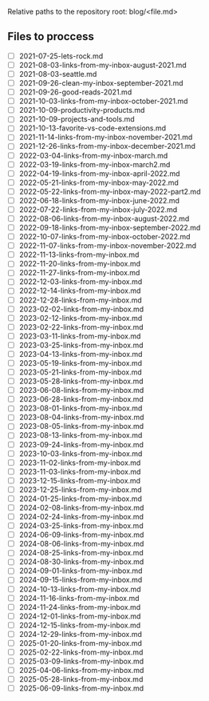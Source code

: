 Relative paths to the repository root: 
blog/<file.md>


## Files to proccess
- [ ] 2021-07-25-lets-rock.md
- [ ] 2021-08-03-links-from-my-inbox-august-2021.md
- [ ] 2021-08-03-seattle.md
- [ ] 2021-09-26-clean-my-inbox-september-2021.md
- [ ] 2021-09-26-good-reads-2021.md
- [ ] 2021-10-03-links-from-my-inbox-october-2021.md
- [ ] 2021-10-09-productivity-products.md
- [ ] 2021-10-09-projects-and-tools.md
- [ ] 2021-10-13-favorite-vs-code-extensions.md
- [ ] 2021-11-14-links-from-my-inbox-november-2021.md
- [ ] 2021-12-26-links-from-my-inbox-december-2021.md
- [ ] 2022-03-04-links-from-my-inbox-march.md
- [ ] 2022-03-19-links-from-my-inbox-march2.md
- [ ] 2022-04-19-links-from-my-inbox-april-2022.md
- [ ] 2022-05-21-links-from-my-inbox-may-2022.md
- [ ] 2022-05-22-links-from-my-inbox-may-2022-part2.md
- [ ] 2022-06-18-links-from-my-inbox-june-2022.md
- [ ] 2022-07-22-links-from-my-inbox-july-2022.md
- [ ] 2022-08-06-links-from-my-inbox-august-2022.md
- [ ] 2022-09-18-links-from-my-inbox-september-2022.md
- [ ] 2022-10-07-links-from-my-inbox-october-2022.md
- [ ] 2022-11-07-links-from-my-inbox-november-2022.md
- [ ] 2022-11-13-links-from-my-inbox.md
- [ ] 2022-11-20-links-from-my-inbox.md
- [ ] 2022-11-27-links-from-my-inbox.md
- [ ] 2022-12-03-links-from-my-inbox.md
- [ ] 2022-12-14-links-from-my-inbox.md
- [ ] 2022-12-28-links-from-my-inbox.md
- [ ] 2023-02-02-links-from-my-inbox.md
- [ ] 2023-02-12-links-from-my-inbox.md
- [ ] 2023-02-22-links-from-my-inbox.md
- [ ] 2023-03-11-links-from-my-inbox.md
- [ ] 2023-03-25-links-from-my-inbox.md
- [ ] 2023-04-13-links-from-my-inbox.md
- [ ] 2023-05-19-links-from-my-inbox.md
- [ ] 2023-05-21-links-from-my-inbox.md
- [ ] 2023-05-28-links-from-my-inbox.md
- [ ] 2023-06-08-links-from-my-inbox.md
- [ ] 2023-06-28-links-from-my-inbox.md
- [ ] 2023-08-01-links-from-my-inbox.md
- [ ] 2023-08-04-links-from-my-inbox.md
- [ ] 2023-08-05-links-from-my-inbox.md
- [ ] 2023-08-13-links-from-my-inbox.md
- [ ] 2023-09-24-links-from-my-inbox.md
- [ ] 2023-10-03-links-from-my-inbox.md
- [ ] 2023-11-02-links-from-my-inbox.md
- [ ] 2023-11-03-links-from-my-inbox.md
- [ ] 2023-12-15-links-from-my-inbox.md
- [ ] 2023-12-25-links-from-my-inbox.md
- [ ] 2024-01-25-links-from-my-inbox.md
- [ ] 2024-02-08-links-from-my-inbox.md
- [ ] 2024-02-24-links-from-my-inbox.md
- [ ] 2024-03-25-links-from-my-inbox.md
- [ ] 2024-06-09-links-from-my-inbox.md
- [ ] 2024-08-06-links-from-my-inbox.md
- [ ] 2024-08-25-links-from-my-inbox.md
- [ ] 2024-08-30-links-from-my-inbox.md
- [ ] 2024-09-01-links-from-my-inbox.md
- [ ] 2024-09-15-links-from-my-inbox.md
- [ ] 2024-10-13-links-from-my-inbox.md
- [ ] 2024-11-16-links-from-my-inbox.md
- [ ] 2024-11-24-links-from-my-inbox.md
- [ ] 2024-12-01-links-from-my-inbox.md
- [ ] 2024-12-15-links-from-my-inbox.md
- [ ] 2024-12-29-links-from-my-inbox.md
- [ ] 2025-01-20-links-from-my-inbox.md
- [ ] 2025-02-22-links-from-my-inbox.md
- [ ] 2025-03-09-links-from-my-inbox.md
- [ ] 2025-04-06-links-from-my-inbox.md
- [ ] 2025-05-28-links-from-my-inbox.md
- [ ] 2025-06-09-links-from-my-inbox.md
